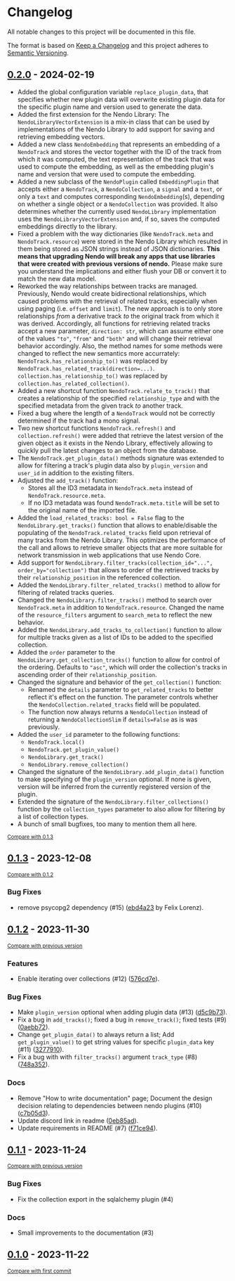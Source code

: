 # Changelog
All notable changes to this project will be documented in this file.

The format is based on [Keep a Changelog](http://keepachangelog.com/en/1.0.0/)
and this project adheres to [Semantic Versioning](http://semver.org/spec/v2.0.0.html).

<!-- insertion marker -->
## [0.2.0](https://github.com/okio-ai/nendo/releases/tag/0.2.0) - 2024-02-19

- Added the global configuration variable `replace_plugin_data`, that specifies whether new plugin data will overwrite existing plugin data for the specific plugin name and version used to generate the data.
- Added the first extension for the Nendo Library: The `NendoLibraryVectorExtension` is a mix-in class that can be used by implementations of the Nendo Library to add support for saving and retrieving embedding vectors.
- Added a new class `NendoEmbedding` that represents an embedding of a `NendoTrack` and stores the vector together with the ID of the track from which it was computed, the text representation of the track that was used to compute the embedding, as well as the embedding plugin's name and version that were used to compute the embedding.
- Added a new subclass of the `NendoPlugin` called `EmbeddingPlugin` that accepts either a `NendoTrack`, a `NendoCollection`, a `signal` and a `text`, or only a `text` and computes corresponding `NendoEmbedding`(s), depending on whether a single object or a `NendoCollection` was provided. It also determines whether the currently used `NendoLibrary` implementation uses the `NendoLibraryVectorExtension` and, if so, saves the computed embeddings directly to the library. 
- Fixed a problem with the way dictionaries (like `NendoTrack.meta` and `NendoTrack.resource`) were stored in the Nendo Library which resulted in them being stored as JSON strings instead of JSON dictionaries. **This means that upgrading Nendo will break any apps that use libraries that were created with previous versions of nendo.** Please make sure you understand the implications and either flush your DB or convert it to match the new data model.
- Reworked the way relationships between tracks are managed. Previously, Nendo would create bidirectional relationships, which caused problems with the retrieval of related tracks, especially when using paging (i.e. `offset` and `limit`). The new approach is to only store relationships _from_ a derivative track _to_ the original track from which it was derived. Accordingly, all functions for retrieving related tracks accept a new parameter, `direction: str`, which can assume either one of the values `"to"`, `"from"` and `"both"` and will change their retrieval behavior accordingly. Also, the method names for some methods were changed to reflect the new semantics more accurrately: `NendoTrack.has_relationship_to()` was replaced by `NendoTrack.has_related_track(direction=...)`. `collection.has_relationship_to()` was replaced by `collection.has_related_collection()`.
- Added a new shortcut function `NendoTrack.relate_to_track()` that creates a relationship of the specified `relationship_type` and with the specified metadata from the given track _to_ another track.
- Fixed a bug where the length of a `NendoTrack` would not be correctly determined if the track had a mono signal.
- Two new shortcut functions `NendoTrack.refresh()` and `collection.refresh()` were added that retrieve the latest version of the given object as it exists in the Nendo Library, effectively allowing to quickly pull the latest changes to an object from the database.
- The `NendoTrack.get_plugin_data()` methods signature was extended to allow for filtering a track's plugin data also by `plugin_version` and `user_id` in addition to the existing filters.
- Adjusted the `add_track()` function:
    - Stores all the ID3 metadata in `NendoTrack.meta` instead of `NendoTrack.resource.meta`.
    - If no ID3 metadata was found `NendoTrack.meta.title` will be set to the original name of the imported file.
- Added the `load_related_tracks: bool = False` flag to the `NendoLibrary.get_tracks()` function that allows to enable/disable the populating of the `NendoTrack.related_tracks` field upon retrieval of many tracks from the Nendo Library. This optimizes the performance of the call and allows to retrieve smaller objects that are more suitable for network transmission in web applications that use Nendo Core.
-  Add support for `NendoLibrary.filter_tracks(collection_id="...", order_by="collection")` that allows to order of the retrieved tracks by their `relationship_position` in the referenced collection.
- Added the `NendoLibrary.filter_related_tracks()` method to allow for filtering of related tracks queries.
- Changed the `NendoLibrary.filter_tracks()` method to search over `NendoTrack.meta` in addition to `NendoTrack.resource`. Changed the name of the `resource_filters` argument to `search_meta` to reflect the new behavior.
- Added the `NendoLibrary.add_tracks_to_collection()` function to allow for multiple tracks given as a list of IDs to be added to the specified collection.
- Added the `order` parameter to the `NendoLibrary.get_collection_tracks()` function to allow for control of the ordering. Defaults to `"asc"`, which will order the collection's tracks in ascending order of their `relationship_position`.
- Changed the signature and behavior of the `get_collection()` function:
    - Renamed the `details` parameter to `get_related_tracks` to better reflect it's effect on the function. The parameter controls whether the `NendoCollection.related_tracks` field will be populated.
    - The function now always returns a `NendoCollection` instead of returning a `NendoCollectionSlim` if `details=False` as is was previously.
- Added the `user_id` parameter to the following functions:
    - `NendoTrack.local()`
    - `NendoTrack.get_plugin_value()`
    - `NendoLibrary.get_track()`
    - `NendoLibrary.remove_collection()`
- Changed the signature of the `NendoLibrary.add_plugin_data()` function to make specifying of the `plugin_version` optional. If none is given, version will be inferred from the currently registered version of the plugin.
- Extended the signature of the `NendoLibrary.filter_collections()` function by the `collection_types` parameter to also allow for filtering by a list of collection types.
- A bunch of small bugfixes, too many to mention them all here.

<small>[Compare with 0.1.3](https://github.com/okio-ai/nendo/compare/0.1.3...0.2.0)</small>

## [0.1.3](https://github.com/okio-ai/nendo/releases/tag/0.1.3) - 2023-12-08

<small>[Compare with 0.1.2](https://github.com/okio-ai/nendo/compare/0.1.2...0.1.3)</small>

### Bug Fixes

- remove psycopg2 dependency (#15) ([ebd4a23](https://github.com/okio-ai/nendo/commit/ebd4a234d8cad32fad832093ca9808a07ed2375c) by Felix Lorenz).

## [0.1.2](https://github.com/okio-ai/nendo/releases/tag/0.1.2) - 2023-11-30

<small>[Compare with previous version](https://github.com/okio-ai/nendo/compare/0.1.1...0.1.2)</small>

### Features

- Enable iterating over collections (#12) ([576cd7e](https://github.com/okio-ai/nendo/commit/576cd7e08d8c6dc682a89c4043d374f562446bce)).

### Bug Fixes

- Make `plugin_version` optional when adding plugin data (#13) ([d5c9b73](https://github.com/okio-ai/nendo/commit/d5c9b7359bc0aba0b1b9156b3365eda61ec06ab8)).
- Fix a bug in `add_tracks()`; fixed a bug in `remove_track()`; fixed tests (#9) ([0aebb72](https://github.com/okio-ai/nendo/commit/0aebb72cca60799a9ccb458e3c6689896e5bccad)).
- Change `get_plugin_data()` to always return a list; Add `get_plugin_value()` to get string values for specific `plugin_data` key (#11) ([3277910](https://github.com/okio-ai/nendo/commit/32779100c01d6306d435b632e2c62a80bbc436fc)).
- Fix a bug with with `filter_tracks()` argument `track_type` (#8) ([748a352](https://github.com/okio-ai/nendo/commit/748a352c213660cc36a017c73129a040dad97985)).

### Docs

- Remove "How to write documentation" page; Document the design decision relating to dependencies between nendo plugins (#10) ([c7b05d3](https://github.com/okio-ai/nendo/commit/c7b05d3ab41d64e4f123261877e7d1a0915c43d2)).
- Update discord link in readme ([0eb85ad](https://github.com/okio-ai/nendo/commit/0eb85ad3c8acd3ed2f4841474b98eb951483a68e)).
- Update requirements in README (#7) ([f71ce94](https://github.com/okio-ai/nendo/commit/f71ce94c0dd8f17775b3b787456e98bf17ec83f3)).

## [0.1.1](https://github.com/okio-ai/nendo/releases/tag/0.1.1) - 2023-11-24

<small>[Compare with previous version](https://github.com/okio-ai/nendo/compare/0.1.0...0.1.1)</small>

### Bug Fixes

- Fix the collection export in the sqlalchemy plugin (#4)

### Docs

- Small improvements to the documentation (#3)

## [0.1.0](https://github.com/okio-ai/nendo/releases/tag/0.1.0) - 2023-11-22

<small>[Compare with first commit](https://github.com/okio-ai/nendo/compare/5ae77e8d3cdf75802a395d91dbf31f4adf63d979...0.1.0)</small>
